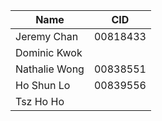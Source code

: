 | Name | CID | 
| --- | --- |
| Jeremy Chan | 00818433 |
| Dominic Kwok | |
| Nathalie Wong | 00838551 |
| Ho Shun Lo | 00839556 |
| Tsz Ho Ho | |